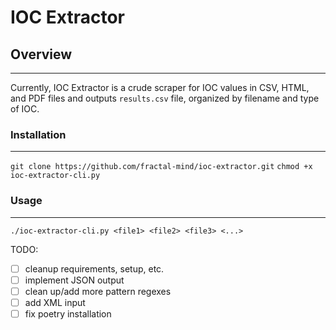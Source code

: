 # IOC Extractor

## Overview
---
Currently, IOC Extractor is a crude scraper for IOC values in CSV, HTML, and PDF files and outputs `results.csv` file, organized by filename and type of IOC.

### Installation
---
`git clone https://github.com/fractal-mind/ioc-extractor.git`
`chmod +x ioc-extractor-cli.py`

### Usage
---
`./ioc-extractor-cli.py <file1> <file2> <file3> <...>`

TODO:
- [ ] cleanup requirements, setup, etc.
- [ ] implement JSON output
- [ ] clean up/add more pattern regexes
- [ ] add XML input
- [ ] fix poetry installation
